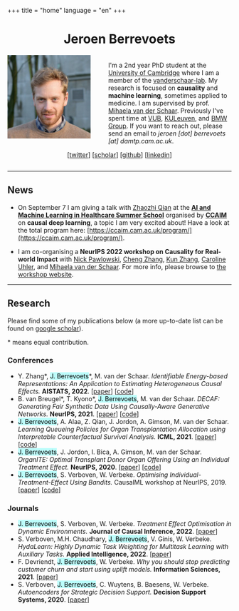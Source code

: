 +++ 
title = "home" 
language = "en" 
+++


<center>

# Jeroen Berrevoets

</center>
<div style="display:inline-block;">
<img align="left" style="padding: 0 30pt 10pt 0; width: 140pt; height: 140pt;" src="/jeroen_square.jpg" >


I'm a 2nd year PhD student at the [University of Cambridge](https://damtp.cam.ac.uk) where I am a member of the [vanderschaar-lab](https://vanderschaar-lab.com). My research is focused on __causality__ and __machine learning__, sometimes applied to medicine. I am supervised by prof. [Mihaela van der Schaar](https://www.vanderschaar-lab.com/prof-mihaela-van-der-schaar/). Previously I've spent time at [VUB](https://www.vub.be/en), [KULeuven](https://www.kuleuven.be/english/kuleuven/index.html), and [BMW Group](https://www.bmw.com/en/index.html). If you want to reach out, please send an email to _jeroen [dot] berrevoets [at] damtp.cam.ac.uk_.

<div style="text-align: center;">

[[twitter](http://twitter.com/j_berrevoets?lang=en-GB)] [[scholar](https://scholar.google.be/citations?hl=en&user=Bq1dFNQAAAAJ)]  [[github](https://github.com/jeroenbe)] [[linkedin](https://www.linkedin.com/in/jeroenberrevoets/)]

</div>
</div>

<hr/>

## News

* On September 7 I am giving a talk with [Zhaozhi Qian](https://twitter.com/qianzhaozhi) at the [__AI and Machine Learning in Healthcare Summer School__](https://ccaim.cam.ac.uk/summer-school/) organised by [__CCAIM__](https://ccaim.cam.ac.uk) on __causal deep learning__, a topic I am very excited about! Have a look at the total program here: [https://ccaim.cam.ac.uk/program/](https://ccaim.cam.ac.uk/program/).

* I am co-organising a __NeurIPS 2022 workshop on Causality for Real-world Impact__ with [Nick Pawlowski](http://nickpawlowski.de), [Cheng Zhang](https://cheng-zhang.org), [Kun Zhang](https://www.cmu.edu/dietrich/philosophy/people/faculty/zhang.html), [Caroline Uhler](https://www.carolineuhler.com), and [Mihaela van der Schaar](https://www.vanderschaar-lab.com/prof-mihaela-van-der-schaar/). For more info, please browse to [the workshop website](https://cml-4-impact.vanderschaar-lab.com).

<hr/>

## Research

Please find some of my publications below (a more up-to-date list can be found on [google scholar](https://scholar.google.be/citations?hl=en&user=Bq1dFNQAAAAJ)). 

\* means equal contribution.

### Conferences

* Y. Zhang\*, <mark style="background-color: #bbfdfb;">J. Berrevoets</mark>\*, M. van der Schaar. _Identifiable Energy-based Representations: An Application to Estimating Heterogeneous Causal Effects._ __AISTATS, 2022__. [[paper](https://proceedings.mlr.press/v151/zhang22b.html)] [[code](https://github.com/jeroenbe/ebm-for-cate)]
* B. van Breugel\*, T. Kyono\*, <mark style="background-color: #bbfdfb;">J. Berrevoets</mark>, M. van der Schaar. _DECAF: Generating Fair Synthetic Data Using Causally-Aware Generative Networks._ __NeurIPS, 2021__. [[paper](https://proceedings.neurips.cc/paper/2021/hash/ba9fab001f67381e56e410575874d967-Abstract.html)] [[code](https://github.com/trentkyono/DECAF)]
* <mark style="background-color: #bbfdfb;">J. Berrevoets</mark>, A. Alaa, Z. Qian, J. Jordon, A. Gimson, M. van der Schaar. _Learning Queueing Policies for Organ Transplantation Allocation using Interpretable Counterfactual Survival Analysis._ __ICML, 2021__. [[paper](https://proceedings.mlr.press/v139/berrevoets21a.html)] [[code](https://github.com/jeroenbe/organsync)]
* <mark style="background-color: #bbfdfb;">J. Berrevoets</mark>, J. Jordon, I. Bica, A. Gimson, M. van der Schaar. _OrganITE: Optimal Transplant Donor Organ Offering Using an Individual Treatment Effect._ __NeurIPS, 2020__. [[paper](https://proceedings.neurips.cc/paper/2020/hash/e7c573c14a09b84f6b7782ce3965f335-Abstract.html)] [[code](https://github.com/jeroenbe/organsync/blob/main/src/organsync/policies/policy.py#L475)]
* <mark style="background-color: #bbfdfb;">J. Berrevoets</mark>, S. Verboven, W. Verbeke. _Optimising Individual-Treatment-Effect Using Bandits._ CausalML workshop at NeurIPS, 2019. [[paper](https://arxiv.org/abs/1910.07265)] [[code](https://github.com/vub-dl/u-cmab)]

### Journals

* <mark style="background-color: #bbfdfb;">J. Berrevoets</mark>, S. Verboven, W. Verbeke. _Treatment Effect Optimisation in Dynamic Environments._ __Journal of Causal Inference, 2022__. [[paper](https://www.degruyter.com/document/doi/10.1515/jci-2020-0009/html)]
* S. Verboven, M.H. Chaudhary, <mark style="background-color: #bbfdfb;">J. Berrevoets</mark>, V. Ginis, W. Verbeke. _HydaLearn: Highly Dynamic Task Weighting for Multitask Learning with Auxiliary Tasks._ __Applied Intelligence, 2022__. [[paper](https://link.springer.com/article/10.1007/s10489-022-03695-x)] 
* F. Devriendt, <mark style="background-color: #bbfdfb;">J. Berrevoets</mark>, W. Verbeke. _Why you should stop predicting customer churn and start using uplift models._ __Information Sciences, 2021__. [[paper](https://www.sciencedirect.com/science/article/pii/S0020025519312022)]
* S. Verboven, <mark style="background-color: #bbfdfb;">J. Berrevoets</mark>, C. Wuytens, B. Baesens, W. Verbeke. _Autoencoders for Strategic Decision Support._ __Decision Support Systems, 2020__. [[paper](https://www.sciencedirect.com/science/article/pii/S0167923620301779)]